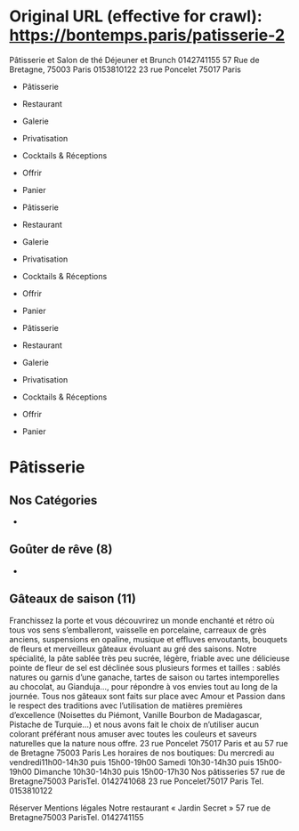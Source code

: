 # Original URL (effective for crawl): https://bontemps.paris/patisserie-2

Pâtisserie et Salon de thé
Déjeuner et Brunch
0142741155 57 Rue de Bretagne, 75003 Paris 0153810122 23 rue Poncelet 75017 Paris

 * Pâtisserie
 * Restaurant
 * Galerie
 * Privatisation
 * Cocktails & Réceptions
 * Offrir
 * Panier

 * Pâtisserie
 * Restaurant
 * Galerie
 * Privatisation
 * Cocktails & Réceptions
 * Offrir
 * Panier

 * Pâtisserie
 * Restaurant
 * Galerie
 * Privatisation
 * Cocktails & Réceptions
 * Offrir
 * Panier

# Pâtisserie
## Nos Catégories
 * 
## Goûter de rêve (8)
 * 
## Gâteaux de saison (11)

Franchissez la porte et vous découvrirez un monde enchanté et rétro où tous vos sens s’emballeront, vaisselle en porcelaine, carreaux de grès anciens, suspensions en opaline, musique et effluves envoutants, bouquets de fleurs et merveilleux gâteaux évoluant au gré des saisons.
Notre spécialité, la pâte sablée très peu sucrée, légère, friable avec une délicieuse pointe de fleur de sel est déclinée sous plusieurs formes et tailles : sablés natures ou garnis d’une ganache, tartes de saison ou tartes intemporelles au chocolat, au Gianduja…, pour répondre à vos envies tout au long de la journée.
Tous nos gâteaux sont faits sur place avec Amour et Passion dans le respect des traditions avec l’utilisation de matières premières d’excellence (Noisettes du Piémont, Vanille Bourbon de Madagascar, Pistache de Turquie…) et nous avons fait le choix de n’utiliser aucun colorant préférant nous amuser avec toutes les couleurs et saveurs naturelles que la nature nous offre.
23 rue Poncelet 75017 Paris et au 57 rue de Bretagne 75003 Paris
Les horaires de nos boutiques:
Du mercredi au vendredi11h00-14h30 puis 15h00-19h00
Samedi
10h30-14h30 puis 15h00-19h00
Dimanche
10h30-14h30 puis 15h00-17h30
Nos pâtisseries
57 rue de Bretagne75003 ParisTel. 0142741068
23 rue Poncelet75017 Paris Tel. 0153810122

Réserver
Mentions légales
Notre restaurant « Jardin Secret »
57 rue de Bretagne75003 ParisTel. 0142741155
